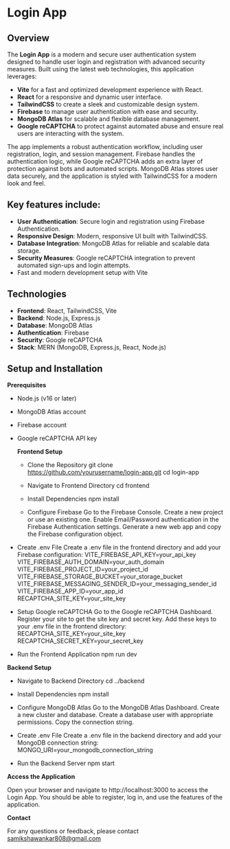 # Login App

## Overview

The **Login App** is a modern and secure user authentication system designed to handle user login and registration with advanced security measures. Built using the latest web technologies, this application leverages:

- **Vite** for a fast and optimized development experience with React.
- **React** for a responsive and dynamic user interface.
- **TailwindCSS** to create a sleek and customizable design system.
- **Firebase** to manage user authentication with ease and security.
- **MongoDB Atlas** for scalable and flexible database management.
- **Google reCAPTCHA** to protect against automated abuse and ensure real users are interacting with the system.

The app implements a robust authentication workflow, including user registration, login, and session management. Firebase handles the authentication logic, while Google reCAPTCHA adds an extra layer of protection against bots and automated scripts. MongoDB Atlas stores user data securely, and the application is styled with TailwindCSS for a modern look and feel.

## Key features include:

- **User Authentication**: Secure login and registration using Firebase Authentication.
- **Responsive Design**: Modern, responsive UI built with TailwindCSS.
- **Database Integration**: MongoDB Atlas for reliable and scalable data storage.
- **Security Measures**: Google reCAPTCHA integration to prevent automated sign-ups and login attempts.
- Fast and modern development setup with Vite

## Technologies

- **Frontend**: React, TailwindCSS, Vite
- **Backend**: Node.js, Express.js
- **Database**: MongoDB Atlas
- **Authentication**: Firebase
- **Security**: Google reCAPTCHA
- **Stack**: MERN (MongoDB, Express.js, React, Node.js)

## Setup and Installation
**Prerequisites**
- Node.js (v16 or later)
- MongoDB Atlas account
- Firebase account
- Google reCAPTCHA API key

  **Frontend Setup**
  - Clone the Repository
 git clone https://github.com/yourusername/login-app.git
cd login-app

  - Navigate to Frontend Directory
 cd frontend

  - Install Dependencies
 npm install

  - Configure Firebase
Go to the Firebase Console.
Create a new project or use an existing one.
Enable Email/Password authentication in the Firebase Authentication settings.
Generate a new web app and copy the Firebase configuration object.

- Create .env File
Create a .env file in the frontend directory and add your Firebase configuration:
VITE_FIREBASE_API_KEY=your_api_key
VITE_FIREBASE_AUTH_DOMAIN=your_auth_domain
VITE_FIREBASE_PROJECT_ID=your_project_id
VITE_FIREBASE_STORAGE_BUCKET=your_storage_bucket
VITE_FIREBASE_MESSAGING_SENDER_ID=your_messaging_sender_id
VITE_FIREBASE_APP_ID=your_app_id
RECAPTCHA_SITE_KEY=your_site_key

- Setup Google reCAPTCHA
Go to the Google reCAPTCHA Dashboard.
Register your site to get the site key and secret key.
Add these keys to your .env file in the frontend directory:
RECAPTCHA_SITE_KEY=your_site_key
RECAPTCHA_SECRET_KEY=your_secret_key
  
- Run the Frontend Application
npm run dev

**Backend Setup**

- Navigate to Backend Directory
cd ../backend

- Install Dependencies
npm install

- Configure MongoDB Atlas
Go to the MongoDB Atlas Dashboard.
Create a new cluster and database.
Create a database user with appropriate permissions.
Copy the connection string.

- Create .env File
Create a .env file in the backend directory and add your MongoDB connection string:
MONGO_URI=your_mongodb_connection_string

- Run the Backend Server
npm start

**Access the Application**

Open your browser and navigate to http://localhost:3000 to access the Login App. You should be able to register, log in, and use the features of the application.

**Contact**

For any questions or feedback, please contact samikshawankar808@gmail.com
   
